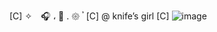 [C] ✧ ⠀🎧   ،    🦇  .       𑁍    𝄒 
[C] @ knife’s   girl 
[C] ![image](https://github.com/oreolovesknife/oreolovesknife/assets/149625185/5869b335-d6da-4bec-a3fe-f896e89d3510)
